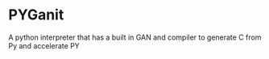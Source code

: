 # PYGanit
A python interpreter that has a built in GAN and compiler to generate C from Py and accelerate PY
